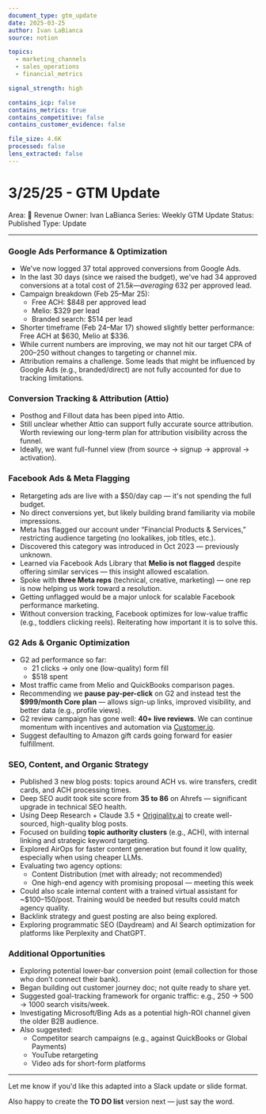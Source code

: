 ```yaml
---
document_type: gtm_update
date: 2025-03-25
author: Ivan LaBianca
source: notion

topics:
  - marketing_channels
  - sales_operations
  - financial_metrics

signal_strength: high

contains_icp: false
contains_metrics: true
contains_competitive: false
contains_customer_evidence: false

file_size: 4.6K
processed: false
lens_extracted: false
---
```


# 3/25/25 - GTM Update

Area: 🤑 Revenue
Owner: Ivan LaBianca
Series: Weekly GTM Update
Status: Published
Type: Update

---

### Google Ads Performance & Optimization

- We've now logged 37 total approved conversions from Google Ads.
- In the last 30 days (since we raised the budget), we've had 34 approved conversions at a total cost of $21.5k — averaging ~$632 per approved lead.
- Campaign breakdown (Feb 25–Mar 25):
    - Free ACH: $848 per approved lead
    - Melio: $329 per lead
    - Branded search: $514 per lead
- Shorter timeframe (Feb 24–Mar 17) showed slightly better performance: Free ACH at $630, Melio at $336.
- While current numbers are improving, we may not hit our target CPA of $200–$250 without changes to targeting or channel mix.
- Attribution remains a challenge. Some leads that might be influenced by Google Ads (e.g., branded/direct) are not fully accounted for due to tracking limitations.

### Conversion Tracking & Attribution (Attio)

- Posthog and Fillout data has been piped into Attio.
- Still unclear whether Attio can support fully accurate source attribution. Worth reviewing our long-term plan for attribution visibility across the funnel.
- Ideally, we want full-funnel view (from source → signup → approval → activation).

### Facebook Ads & Meta Flagging

- Retargeting ads are live with a $50/day cap — it's not spending the full budget.
- No direct conversions yet, but likely building brand familiarity via mobile impressions.
- Meta has flagged our account under “Financial Products & Services,” restricting audience targeting (no lookalikes, job titles, etc.).
- Discovered this category was introduced in Oct 2023 — previously unknown.
- Learned via Facebook Ads Library that **Melio is not flagged** despite offering similar services — this insight allowed escalation.
- Spoke with **three Meta reps** (technical, creative, marketing) — one rep is now helping us work toward a resolution.
- Getting unflagged would be a major unlock for scalable Facebook performance marketing.
- Without conversion tracking, Facebook optimizes for low-value traffic (e.g., toddlers clicking reels). Reiterating how important it is to solve this.

### G2 Ads & Organic Optimization

- G2 ad performance so far:
    - 21 clicks → only one (low-quality) form fill
    - $518 spent
- Most traffic came from Melio and QuickBooks comparison pages.
- Recommending we **pause pay-per-click** on G2 and instead test the **$999/month Core plan** — allows sign-up links, improved visibility, and better data (e.g., profile views).
- G2 review campaign has gone well: **40+ live reviews**. We can continue momentum with incentives and automation via [Customer.io](http://customer.io/).
- Suggest defaulting to Amazon gift cards going forward for easier fulfillment.

### SEO, Content, and Organic Strategy

- Published 3 new blog posts: topics around ACH vs. wire transfers, credit cards, and ACH processing times.
- Deep SEO audit took site score from **35 to 86** on Ahrefs — significant upgrade in technical SEO health.
- Using Deep Research + Claude 3.5 + [Originality.ai](http://originality.ai/) to create well-sourced, high-quality blog posts.
- Focused on building **topic authority clusters** (e.g., ACH), with internal linking and strategic keyword targeting.
- Explored AirOps for faster content generation but found it low quality, especially when using cheaper LLMs.
- Evaluating two agency options:
    - Content Distribution (met with already; not recommended)
    - One high-end agency with promising proposal — meeting this week
- Could also scale internal content with a trained virtual assistant for ~$100–150/post. Training would be needed but results could match agency quality.
- Backlink strategy and guest posting are also being explored.
- Exploring programmatic SEO (Daydream) and AI Search optimization for platforms like Perplexity and ChatGPT.

### Additional Opportunities

- Exploring potential lower-bar conversion point (email collection for those who don’t connect their bank).
- Began building out customer journey doc; not quite ready to share yet.
- Suggested goal-tracking framework for organic traffic: e.g., 250 → 500 → 1000 search visits/week.
- Investigating Microsoft/Bing Ads as a potential high-ROI channel given the older B2B audience.
- Also suggested:
    - Competitor search campaigns (e.g., against QuickBooks or Global Payments)
    - YouTube retargeting
    - Video ads for short-form platforms

---

Let me know if you'd like this adapted into a Slack update or slide format.

Also happy to create the **TO DO list** version next — just say the word.